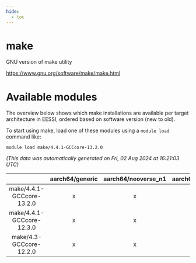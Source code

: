 ```yaml
---
hide:
  - toc
---
```


make
====


GNU version of make utility

https://www.gnu.org/software/make/make.html
# Available modules


The overview below shows which make installations are available per target architecture in EESSI, ordered based on software version (new to old).

To start using make, load one of these modules using a `module load` command like:

```shell
module load make/4.4.1-GCCcore-13.2.0
```

*(This data was automatically generated on Fri, 02 Aug 2024 at 16:21:03 UTC)*  

| |aarch64/generic|aarch64/neoverse_n1|aarch64/neoverse_v1|x86_64/generic|x86_64/amd/zen2|x86_64/amd/zen3|x86_64/amd/zen4|x86_64/intel/haswell|x86_64/intel/skylake_avx512|
| :---: | :---: | :---: | :---: | :---: | :---: | :---: | :---: | :---: | :---: |
|make/4.4.1-GCCcore-13.2.0|x|x|x|x|x|x|x|x|x|
|make/4.4.1-GCCcore-12.3.0|x|x|x|x|x|x|x|x|x|
|make/4.3-GCCcore-12.2.0|x|x|x|x|x|x|-|x|x|
